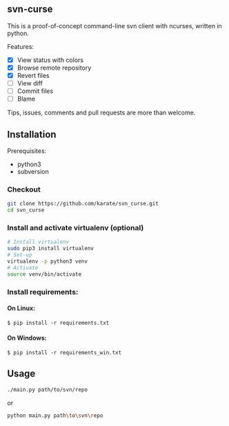 ## svn-curse
This is a proof-of-concept command-line svn client with ncurses, written in python.

Features:
- [x] View status with colors
- [x] Browse remote repository
- [x] Revert files
- [ ] View diff
- [ ] Commit files
- [ ] Blame

Tips, issues, comments and pull requests are more than welcome.


## Installation
Prerequisites:
- python3
- subversion

### Checkout
```bash
git clone https://github.com/karate/svn_curse.git
cd svn_curse
```

### Install and activate virtualenv (optional)
```bash
# Install virtualenv
sudo pip3 install virtualenv
# Set-up
virtualenv -p python3 venv
# Activate
source venv/bin/activate
```

### Install requirements:
#### On Linux:
```
$ pip install -r requirements.txt
```
#### On Windows:
```
$ pip install -r requirements_win.txt
```

## Usage
```bash
./main.py path/to/svn/repo
```
or
```bash
python main.py path\to\svn\repo
```
